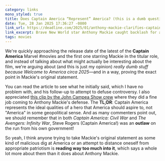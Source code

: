 ```yaml
---
category: links
mono_styled: true
title: Does Captain America “Represent” America? (this is a dumb question)
date: Tue, 28 Jan 2025 17:36:27 -0800
link_url: https://deadline.com/2025/01/anthony-mackie-clarifies-captain-america-comment-backlash-1236271188
link_excerpt: Brave New World star Anthony Mackie caught backlash for a comment he made about the Marvel superhero while promoting the film in Italy. The actor has now taken to social media to clear up his remarks about the beloved character.
tags: movies
---
```


We're quickly approaching the release date of the latest of the **Captain America** Marvel #movies and the first one starring Mackie in the titular role, and instead of talking about what might actually be interesting about the film, we're arguing about (and this is just my opinion) _really dumb stuff because Welcome to America circa 2025_—and in a way, proving the exact point in Mackie's original statement.

You can read the article to see what he initially said, which I have no problem with, and his follow-up to attempt to defuse controversy. I also appreciated [this clip by the John Campea Show crew](https://www.youtube.com/watch?v=CKWkHR-GWgE) where they did a fine job coming to Anthony Mackie's defense. The **TL;DR**: Captain America represents the ideal qualities of a hero that America should aspire to, not "America" in some geopolitical sense. And as many commenters point out, we should remember that in both _Captain America: Civil War_ and _The Avengers: Infinity War_, Steve Rogers (Captain America!) was an **outlaw** on the run from his own government!

So yeah, I think anyone trying to take Mackie's original statement as some kind of malicious dig at America or an attempt to distance oneself from appropriate patriotism is **reading way too much into it**, which says a whole lot more about them than it does about Anthony Mackie.
